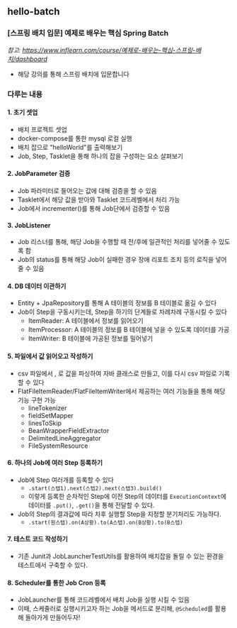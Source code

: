 ## hello-batch

### [스프링 배치 입문] 예제로 배우는 핵심 Spring Batch
*참고: https://www.inflearn.com/course/예제로-배우는-핵심-스프링-배치/dashboard*  
- 해당 강의를 통해 스프링 배치에 입문합니다

### 다루는 내용
#### 1. 초기 셋업
- 배치 프로젝트 셋업
- docker-compose를 통한 mysql 로컬 실행
- 배치 잡으로 "helloWorld"를 출력해보기
- Job, Step, Tasklet을 통해 하나의 잡을 구성하는 요소 살펴보기

#### 2. JobParameter 검증
- Job 파라미터로 들어오는 값에 대해 검증을 할 수 있음
- Tasklet에서 해당 값을 받아와 Tasklet 코드레벨에서 처리 가능
- Job에서 incrementer()를 통해 Job단에서 검증할 수 있음

#### 3. JobListener
- Job 리스너를 통해, 해당 Job을 수행할 때 전/후에 일관적인 처리를 넣어줄 수 있도록 함
- Job의 status를 통해 해당 Job이 실패한 경우 장애 리포트 조치 등의 로직을 넣어줄 수 있음

#### 4. DB 데이터 이관하기
- Entity + JpaRepository를 통해 A 테이블의 정보를 B 테이블로 옮길 수 있다
- Job이 Step을 구동시키는데, Step을 하기의 단계들로 차례차례 구동시킬 수 있다
  - ItemReader: A 테이블에서 정보를 읽어오기
  - ItemProcessor: A 테이블의 정보를 B 테이블에 넣을 수 있도록 데이터를 가공
  - ItemWriter: B 테이블에 가공된 정보를 밀어넣기

#### 5. 파일에서 값 읽어오고 작성하기
- csv 파일에서 , 로 값을 파싱하여 자바 클래스로 만들고, 이를 다시 csv 파일로 기록할 수 있다
- FlatFileItemReader/FlatFileItemWriter에서 제공하는 여러 기능들을 통해 해당 기능 구현 가능
  - lineTokenizer
  - fieldSetMapper
  - linesToSkip
  - BeanWrapperFieldExtractor
  - DelimitedLineAggregator
  - FileSystemResource

#### 6. 하나의 Job에 여러 Step 등록하기
- Job에 Step 여러개를 등록할 수 있다
  - `.start(스텝1).next(스텝2).next(스텝3).build()` 
  - 이렇게 등록한 순차적인 Step에 이전 Step의 데이터를 `ExecutionContext`에 데이터를 `.put()`, `.get()`을 통해 전달할 수 있다.
- Job의 Step의 결과값에 따라 차후 실행할 Step을 지정할 분기처리도 가능하다. 
  - `.start(원스텝).on(A상황).to(A스텝).on(B상황).to(B스텝)`

#### 7. 테스트 코드 작성하기
- 기존 Junit과 JobLauncherTestUtils를 활용하여 배치잡을 돌릴 수 있는 환경을 테스트에서 구축할 수 있다.

#### 8. Scheduler를 통한 Job Cron 등록
- JobLauncher를 통해 코드레벨에서 배치 Job을 실행 시킬 수 있음
- 이때, 스케줄러로 실행시키고자 하는 Job을 메서드로 분리해, `@Scheduled`를 활용해 돌아가게 만들어두자!
